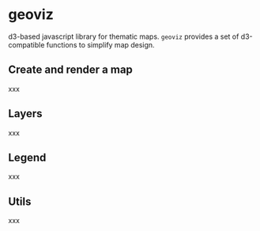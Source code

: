 # geoviz

d3-based javascript library for thematic maps. `geoviz` provides a set of d3-compatible functions to simplify map design.

## Create and render a map

xxx

## Layers

xxx

## Legend

xxx

## Utils

xxx

